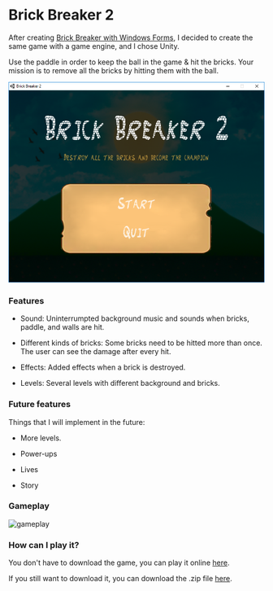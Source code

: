 # Brick Breaker 2
After creating [Brick Breaker with Windows Forms](https://github.com/KevCrisanto/BrickBreaker-Game), I decided to create the same game with a game engine, and I chose Unity.

Use the paddle in order to keep the ball in the game & hit the bricks. Your mission is to remove all the bricks by hitting them with the ball.

![screenshot](/screenshots/menu.png)

### Features

- Sound: Uninterrumpted background music and sounds when bricks, paddle, and walls are hit.

- Different kinds of bricks: Some bricks need to be hitted more than once. The user can see the damage after every hit.

- Effects: Added effects when a brick is destroyed.

- Levels: Several levels with different background and bricks.

### Future features

Things that I will implement in the future:

- More levels.

- Power-ups

- Lives

- Story

### Gameplay
![gameplay](/screenshots/gifs/gameplay.gif)

### How can I play it?
You don't have to download the game, you can play it online [here](http://kevincrisanto.com/portfolio/brickbreaker2.html).

If you still want to download it, you can download the .zip file [here](https://github.com/KevCrisanto/BrickBreaker2/releases/).
